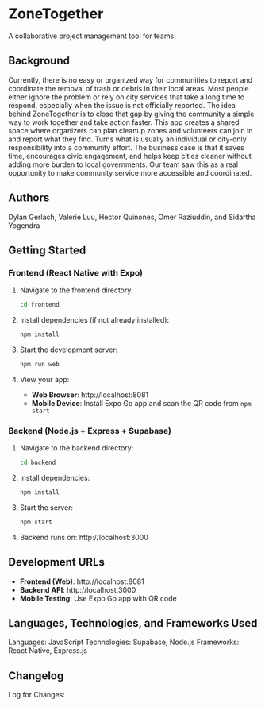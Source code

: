 # ZoneTogether

A collaborative project management tool for teams.

## Background

Currently, there is no easy or organized way for communities to report and coordinate the removal of trash or debris in their local areas. 
Most people either ignore the problem or rely on city services that take a long time to respond, especially when the issue is not officially reported. 
The idea behind ZoneTogether is to close that gap by giving the community a simple way to work together and take action faster. 
This app creates a shared space where organizers can plan cleanup zones and volunteers can join in and report what they find. 
Turns what is usually an individual or city-only responsibility into a community effort. The business case is that it saves time, encourages civic engagement, and helps keep cities cleaner without adding more burden to local governments. 
Our team saw this as a real opportunity to make community service more accessible and coordinated.

## Authors 
Dylan Gerlach, 
Valerie Luu, 
Hector Quinones, 
Omer Raziuddin,
 and Sidartha Yogendra

## Getting Started

### Frontend (React Native with Expo)

1. Navigate to the frontend directory:

   ```bash
   cd frontend
   ```

2. Install dependencies (if not already installed):

   ```bash
   npm install
   ```

3. Start the development server:

   ```bash
   npm run web
   ```

4. View your app:
   - **Web Browser**: http://localhost:8081
   - **Mobile Device**: Install Expo Go app and scan the QR code from `npm start`

### Backend (Node.js + Express + Supabase)

1. Navigate to the backend directory:

   ```bash
   cd backend
   ```

2. Install dependencies:

   ```bash
   npm install
   ```

3. Start the server:

   ```bash
   npm start
   ```

4. Backend runs on: http://localhost:3000

## Development URLs

- **Frontend (Web)**: http://localhost:8081
- **Backend API**: http://localhost:3000
- **Mobile Testing**: Use Expo Go app with QR code

## Languages, Technologies, and Frameworks Used

Languages: JavaScript
Technologies: Supabase, Node.js
Frameworks: React Native, Express.js


## Changelog

Log for Changes:




